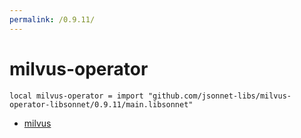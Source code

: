 ```yaml
---
permalink: /0.9.11/
---
```


# milvus-operator

```jsonnet
local milvus-operator = import "github.com/jsonnet-libs/milvus-operator-libsonnet/0.9.11/main.libsonnet"
```



* [milvus](milvus/index.md)
